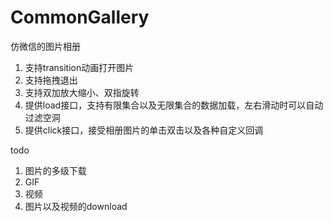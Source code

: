 # CommonGallery
仿微信的图片相册
1. 支持transition动画打开图片
2. 支持拖拽退出
3. 支持双加放大缩小、双指旋转
4. 提供load接口，支持有限集合以及无限集合的数据加载，左右滑动时可以自动过滤空洞
5. 提供click接口，接受相册图片的单击双击以及各种自定义回调

todo
1. 图片的多级下载
2. GIF
3. 视频
4. 图片以及视频的download
